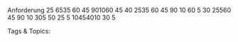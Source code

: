 Anforderung
25 6535 60 45 901060 45
40 2535 60 45 90 10 60 5
30 25560 45 90 10 305
50 25 5 10454010 30 5

   Tags & Topics:
   